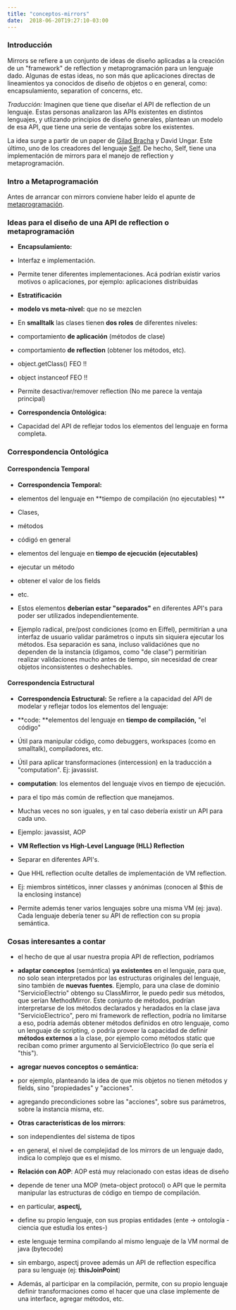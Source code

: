 ```yaml
---
title: "conceptos-mirrors"
date:  2018-06-20T19:27:10-03:00
---
```



### Introducción
Mirrors se refiere a un conjunto de ideas de diseño aplicadas a la creación de un "framework" de reflection y metaprogramación para un lenguaje dado.
Algunas de estas ideas, no son más que aplicaciones directas de lineamientos ya conocidos de diseño de objetos o en general, como: encapsulamiento, separation of concerns, etc.

*Traducción:*
Imaginen que tiene que diseñar el API de reflection de un lenguaje. Estas personas analizaron las APIs existentes en distintos lenguajes, y utlizando principios de diseño generales, plantean un modelo de esa API, que tiene una serie de ventajas sobre los existentes.

La idea surge a partir de un paper de [Gilad Bracha](http://bracha.org/Site/Home.html) y David Ungar. Este último, uno de los creadores del lenguaje [Self](../te-self).
De hecho, Self, tiene una implementación de mirrors para el manejo de reflection y metaprogramación.



### Intro a Metaprogramación
Antes de arrancar con mirrors conviene haber leído el apunte de [metaprogramación](../conceptos-metaprogramacion).


### Ideas para el diseño de una API de reflection o metaprogramación

* **Encapsulamiento:**


 * Interfaz e implementación.
 * Permite tener diferentes implementaciones. Acá podrían existir varios motivos o aplicaciones, por ejemplo: aplicaciones distribuidas

* **Estratificación**


 * **modelo vs meta-nivel:** que no se mezclen

  * En **smalltalk** las clases tienen **dos roles** de diferentes niveles:

   * comportamiento **de aplicación** (métodos de clase)
   * comportamiento **de reflection** (obtener los métodos, etc).

  * object.getClass() FEO !!
  * object instanceof FEO !!
 * Permite desactivar/remover reflection (No me parece la ventaja principal)

* **Correspondencia Ontológica:**


 * Capacidad del API de reflejar todos los elementos del lenguaje en forma completa.


### 


### Correspondencia Ontológica

#### Correspondencia Temporal
 
* **Correspondencia Temporal:**


 * elementos del lenguaje en **tiempo de compilación (no ejecutables)
 **


  * Clases,
  * métodos
  * códigó en general
 
 * elementos del lenguaje en **tiempo de ejecución** **(ejecutables)**

 

  * ejecutar un método
  * obtener el valor de los fields
  * etc.
 * Estos elementos **deberían estar "separados"** en diferentes API's para poder ser utilizados independientemente.
 * Ejemplo radical, pre/post condiciones (como en Eiffel), permitirían a una interfaz de usuario validar parámetros o inputs sin siquiera ejecutar los métodos. Esa separación es sana, incluso validaciónes que no dependen de la instancia (digamos, como "de clase") permitirían realizar validaciones mucho antes de tiempo, sin necesidad de crear objetos inconsistentes o deshechables.
 

#### Correspondencia Estructural
 
* **Correspondencia Estructural:** Se refiere a la capacidad del API de modelar y reflejar todos los elementos del lenguaje:

 * **code: **elementos del lenguaje en **tiempo de compilación,** "el código"

  * Útil para manipular código, como debuggers, workspaces (como en smalltalk), compiladores, etc.
  * Útil para aplicar transformaciones (intercession) en la traducción a "computation". Ej: javassist.

 * **computation**: los elementos del lenguaje vivos en tiempo de ejecución.

  * para el tipo más común de reflection que manejamos.
 
 * Muchas veces no son iguales, y en tal caso debería existir un API para cada uno.

  * Ejemplo: javassist, AOP
* **VM Reflection vs High-Level Language (HLL) Reflection**


 * Separar en diferentes API's.
 * Que HHL reflection oculte detalles de implementación de VM reflection.

  * Ej: miembros sintéticos, inner classes y anónimas (conocen al $this de la enclosing instance)
 * Permite además tener varios lenguajes sobre una misma VM (ej: java). Cada lenguaje debería tener su API de reflection con su propia semántica.


### 


### Cosas interesantes a contar

* el hecho de que al usar nuestra propia API de reflection, podríamos

 * **adaptar conceptos** (semántica) **ya existentes** en el lenguaje, para que, no solo sean interpretados por las estructuras originales del lenguaje, sino también de **nuevas fuentes**. Ejemplo, para una clase de dominio "ServicioElectrio" obtengo su ClassMirror, le puedo pedir sus métodos, que serían MethodMirror. Este conjunto de métodos, podrían interpretarse de los métodos declarados y heradados en la clase java "ServicioElectrico", pero mi framework de reflection, podría no limitarse a eso, podría además obtener métodos definidos en otro lenguaje, como un lenguaje de scripting, o podría proveer la capacidad de definir **métodos externos** a la clase, por ejemplo como métodos static que reciban como primer argumento al ServicioElectrico (lo que sería el "this").
 * **agregar nuevos conceptos o semántica:**


  * por ejemplo, planteando la idea de que mis objetos no tienen métodos y fields, sino "propiedades" y "acciones".
  * agregando precondiciones sobre las "acciones", sobre sus parámetros, sobre la instancia misma, etc.
* **Otras características de los mirrors**:

 * son independientes del sistema de tipos
 * en general, el nivel de complejidad de los mirrors de un lenguaje dado, indica lo complejo que es el mismo.
* **Relación con AOP**: AOP está muy relacionado con estas ideas de diseño

 * depende de tener una MOP (meta-object protocol) o API que le permita manipular las estructuras de código en tiempo de compilación.
 * en particular, **aspectj,** 


  * define su propio lenguaje, con sus propias entidades (ente -> ontología -ciencia que estudia los entes-)
  * este lenguaje termina compilando al mismo lenguaje de la VM normal de java (bytecode)
  * sin embargo, aspectj provee además un API de reflection específica para su lenguaje (ej: **thisJoinPoint**)
  * Además, al participar en la compilación, permite, con su propio lenguaje definir transformaciones como el hacer que una clase implemente de una interface, agregar métodos, etc.